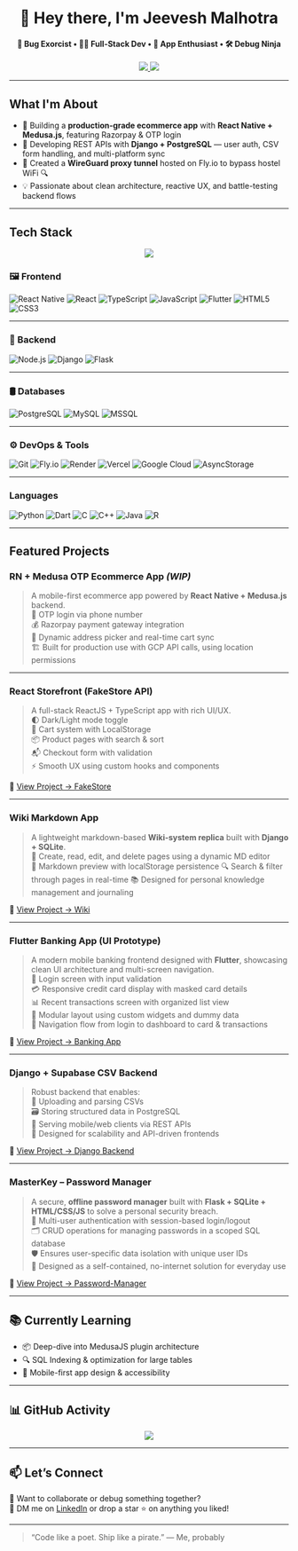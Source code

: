 <h1 align="center">👋 Hey there, I'm Jeevesh Malhotra</h1>

<h4 align="center">
🧠 Bug Exorcist • 🧑‍💻 Full-Stack Dev • 📱 App Enthusiast • 🛠️ Debug Ninja  
</h4>

<p align="center">
  <a href="https://github.com/Parker2107?tab=followers">
    <img src="https://img.shields.io/github/followers/Parker2107?label=Follow&style=social" />
  </a>
  <a href="https://github.com/Parker2107">
    <img src="https://img.shields.io/badge/Portfolio-Work-blue?style=flat-square&logo=github" />
  </a>
</p>

---

## What I'm About

- 🛒 Building a **production-grade ecommerce app** with **React Native + Medusa.js**, featuring Razorpay & OTP login
- 🧠 Developing REST APIs with **Django + PostgreSQL** — user auth, CSV form handling, and multi-platform sync
- 🔐 Created a **WireGuard proxy tunnel** hosted on Fly.io to bypass hostel WiFi 🔍
- 💡 Passionate about clean architecture, reactive UX, and battle-testing backend flows

---

## Tech Stack
<p align='center'>
<img src="https://github-readme-stats.vercel.app/api/top-langs/?username=Parker2107&layout=compact&theme=radical&hide_border=true" />
</p>

### 🖼️ Frontend

![React Native](https://img.shields.io/badge/-React%20Native-20232A?style=for-the-badge&logo=react&logoColor=61DAFB)
![React](https://img.shields.io/badge/-ReactJS-61DAFB?style=for-the-badge&logo=react&logoColor=000)
![TypeScript](https://img.shields.io/badge/-TypeScript-007ACC?style=for-the-badge&logo=typescript)
![JavaScript](https://img.shields.io/badge/-JavaScript-F7DF1E?style=for-the-badge&logo=javascript&logoColor=black)
![Flutter](https://img.shields.io/badge/-Flutter-02569B?style=for-the-badge&logo=flutter)
![HTML5](https://img.shields.io/badge/-HTML5-E34F26?style=for-the-badge&logo=html5&logoColor=white)
![CSS3](https://img.shields.io/badge/-CSS3-1572B6?style=for-the-badge&logo=css3&logoColor=white)

---

### 🔧 Backend

![Node.js](https://img.shields.io/badge/-Node.js-339933?style=for-the-badge&logo=nodedotjs&logoColor=white)
![Django](https://img.shields.io/badge/-Django-092E20?style=for-the-badge&logo=django&logoColor=white)
![Flask](https://img.shields.io/badge/-Flask-000000?style=for-the-badge&logo=flask&logoColor=white)

---

### 🛢️ Databases

![PostgreSQL](https://img.shields.io/badge/-PostgreSQL-336791?style=for-the-badge&logo=postgresql&logoColor=white)
![MySQL](https://img.shields.io/badge/-MySQL-4479A1?style=for-the-badge&logo=mysql&logoColor=white)
![MSSQL](https://img.shields.io/badge/-MS%20SQL%20Server-CC2927?style=for-the-badge&logo=microsoftsqlserver&logoColor=white)

---

### ⚙️ DevOps & Tools

![Git](https://img.shields.io/badge/-Git-F05032?style=for-the-badge&logo=git&logoColor=white)
![Fly.io](https://img.shields.io/badge/-Fly.io-000000?style=for-the-badge)
![Render](https://img.shields.io/badge/-Render-46E3B7?style=for-the-badge)
![Vercel](https://img.shields.io/badge/-Vercel-000000?style=for-the-badge&logo=vercel)
![Google Cloud](https://img.shields.io/badge/-Google%20Cloud-4285F4?style=for-the-badge&logo=googlecloud&logoColor=white)
![AsyncStorage](https://img.shields.io/badge/-AsyncStorage-6C3483?style=for-the-badge)

---

### Languages

![Python](https://img.shields.io/badge/-Python-3776AB?style=for-the-badge&logo=python&logoColor=white)
![Dart](https://img.shields.io/badge/-Dart-0175C2?style=for-the-badge&logo=dart&logoColor=white)
![C](https://img.shields.io/badge/-C-00599C?style=for-the-badge&logo=c&logoColor=white)
![C++](https://img.shields.io/badge/-C++-00599C?style=for-the-badge&logo=c%2B%2B&logoColor=white)
![Java](https://img.shields.io/badge/-Java-007396?style=for-the-badge&logo=java&logoColor=white)
![R](https://img.shields.io/badge/-R-276DC3?style=for-the-badge&logo=r&logoColor=white)

---

## Featured Projects

### RN + Medusa OTP Ecommerce App *(WIP)*  
> A mobile-first ecommerce app powered by **React Native + Medusa.js** backend.  
📲 OTP login via phone number  
💰 Razorpay payment gateway integration  
📍 Dynamic address picker and real-time cart sync  
🏗️ Built for production use with GCP API calls, using location permissions  

---

### React Storefront (FakeStore API)  
> A full-stack ReactJS + TypeScript app with rich UI/UX.  
🌓 Dark/Light mode toggle  
🛒 Cart system with LocalStorage  
📦 Product pages with search & sort  
📬 Checkout form with validation  
⚡ Smooth UX using custom hooks and components
 
🔗 [View Project → FakeStore](https://github.com/Parker2107/FakeStore)

---

### Wiki Markdown App  
> A lightweight markdown-based **Wiki-system replica** built with **Django + SQLite**.  
📝 Create, read, edit, and delete pages using a dynamic MD editor  
💾 Markdown preview with localStorage persistence
🔍 Search & filter through pages in real-time
📚 Designed for personal knowledge management and journaling

🔗 [View Project → Wiki](https://github.com/Parker2107/Wiki)  


---

### Flutter Banking App (UI Prototype)  
> A modern mobile banking frontend designed with **Flutter**, showcasing clean UI architecture and multi-screen navigation.  
🔐 Login screen with input validation  
💳 Responsive credit card display with masked card details  
📊 Recent transactions screen with organized list view  
🧱 Modular layout using custom widgets and dummy data  
🎯 Navigation flow from login to dashboard to card & transactions  

🔗 [View Project → Banking App](https://github.com/Parker2107/BankingApp)

---

### Django + Supabase CSV Backend  
> Robust backend that enables:  
📄 Uploading and parsing CSVs  
🗃️ Storing structured data in PostgreSQL  
🔗 Serving mobile/web clients via REST APIs  
🧪 Designed for scalability and API-driven frontends  

🔗 [View Project → Django Backend](https://github.com/Parker2107/App_Backend)

---

### MasterKey – Password Manager  
> A secure, **offline password manager** built with **Flask + SQLite + HTML/CSS/JS** to solve a personal security breach.  
👥 Multi-user authentication with session-based login/logout  
🗂️ CRUD operations for managing passwords in a scoped SQL database  
🛡️ Ensures user-specific data isolation with unique user IDs  
🎯 Designed as a self-contained, no-internet solution for everyday use  

🔗 [View Project → Password-Manager](https://github.com/Parker2107/Password-Manager)  

---

## 📚 Currently Learning

- 📦 Deep-dive into MedusaJS plugin architecture  
- 🔍 SQL Indexing & optimization for large tables  
- 📱 Mobile-first app design & accessibility  

---

## 📊 GitHub Activity

<p align="center">
  <img src="https://github-profile-trophy.vercel.app/?username=Parker2107&theme=radical&no-frame=true&row=1&margin-w=15" />
</p>



---

## 📫 Let’s Connect

💬 Want to collaborate or debug something together?  
📮 DM me on [LinkedIn](https://www.linkedin.com/in/jeeveshmalhotra) or drop a star ⭐ on anything you liked!

---

> “Code like a poet. Ship like a pirate.” — Me, probably
